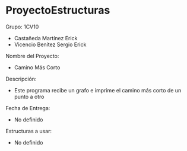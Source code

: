 # ProyectoEstructuras

Grupo: 1CV10


- Castañeda Martínez Erick
- Vicencio Benítez Sergio Erick

Nombre del Proyecto:

- Camino Más Corto

Descripción:

- Este programa recibe un grafo e imprime el camino más corto de un punto a otro

Fecha de Entrega:

- No definido

Estructuras a usar:

- No definido
